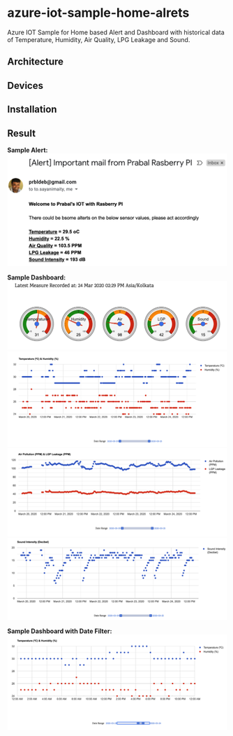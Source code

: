 # azure-iot-sample-home-alrets

Azure IOT Sample for Home based Alert and Dashboard with historical data of Temperature, Humidity, Air Quality, LPG Leakage and Sound.

## Architecture


## Devices


## Installation


## Result

**Sample Alert:**
![Alert Email](Docs/images/alert.png)

**Sample Dashboard:**
![Alert Email](Docs/images/dashboard_1.png)
![Alert Email](Docs/images/dashboard_2.png)
![Alert Email](Docs/images/dashboard_3.png)
![Alert Email](Docs/images/dashboard_4.png)

**Sample Dashboard with Date Filter:**
![Alert Email](Docs/images/dashboard_2_filter.png)